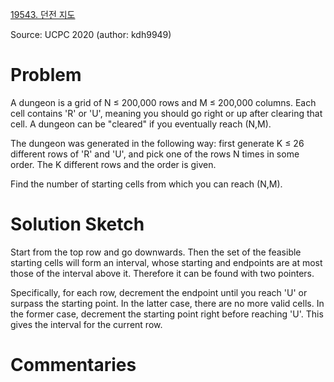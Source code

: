 [19543. 던전 지도](https://www.acmicpc.net/problem/19543)

Source: UCPC 2020
(author: kdh9949)


# Problem

A dungeon is a grid of N ≤ 200,000 rows and M ≤ 200,000 columns. Each cell contains 'R' or 'U', meaning you should go right or up after clearing that cell. A dungeon can be "cleared" if you eventually reach (N,M).

The dungeon was generated in the following way: first generate K ≤ 26 different rows of 'R' and 'U', and pick one of the rows N times in some order. The K different rows and the order is given.

Find the number of starting cells from which you can reach (N,M).

# Solution Sketch

Start from the top row and go downwards. Then the set of the feasible starting cells will form an interval, whose starting and endpoints are at most those of the interval above it. Therefore it can be found with two pointers.

Specifically, for each row, decrement the endpoint until you reach 'U' or surpass the starting point. In the latter case, there are no more valid cells. In the former case, decrement the starting point right before reaching 'U'. This gives the interval for the current row.

# Commentaries
